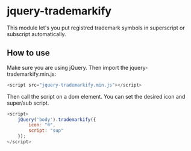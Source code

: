 # jquery-trademarkify

This module let's you put registred trademark symbols in superscript or subscript automatically. 

## How to use
Make sure you are using jQuery.
Then import the jquery-trademarkify.min.js:
````javascript
<script src="jquery-trademarkify.min.js"></script>
````
Then call the script on a dom element. You can set the desired icon and super/sub script.
````javascript
<script>
    jQuery('body').trademarkify({
        icon: "®",
        script: "sup"
    });
</script>
````
